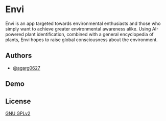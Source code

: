 
# Envi

Envi is an app targeted towards environmental enthusiasts and those who simply want to achieve greater environmental awareness alike. Using AI-powered plant identification, combined with a general encyclopedia of plants, Envi hopes to raise global consciousness about the environment.

## Authors

- [@agarg0627](https://www.github.com/agarg0627)


## Demo




## License

[GNU GPLv2](https://choosealicense.com/licenses/gpl-2.0/)

